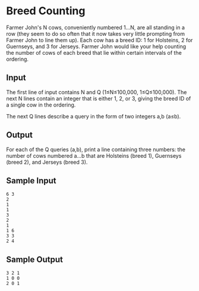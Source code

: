 # Breed Counting

Farmer John's N cows, conveniently numbered 1…N, are all standing in a row (they seem to do so often that it now takes very little prompting from Farmer John to line them up). Each cow has a breed ID: 1 for Holsteins, 2 for Guernseys, and 3 for Jerseys. Farmer John would like your help counting the number of cows of each breed that lie within certain intervals of the ordering.

## Input

The first line of input contains N and Q (1≤N≤100,000, 1≤Q≤100,000).
The next N lines contain an integer that is either 1, 2, or 3, giving the breed ID of a single cow in the ordering.

The next Q lines describe a query in the form of two integers a,b (a≤b).

## Output

For each of the Q queries (a,b), print a line containing three numbers: the number of cows numbered a…b that are Holsteins (breed 1), Guernseys (breed 2), and Jerseys (breed 3).

## Sample Input

```
6 3
2
1
1
3
2
1
1 6
3 3
2 4
```

## Sample Output

```
3 2 1
1 0 0
2 0 1
```
